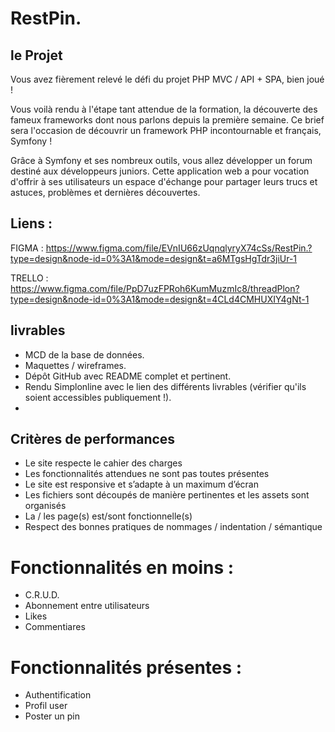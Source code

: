 
# RestPin.
## le Projet

Vous avez fièrement relevé le défi du projet PHP MVC / API + SPA, bien joué !

Vous voilà rendu à l'étape tant attendue de la formation, la découverte des fameux frameworks dont nous parlons depuis la première semaine. Ce brief sera l'occasion de découvrir un framework PHP incontournable et français, Symfony !


Grâce à Symfony et ses nombreux outils, vous allez développer un forum destiné aux développeurs juniors. Cette application web a pour vocation d'offrir à ses utilisateurs un espace d'échange pour partager leurs trucs et astuces, problèmes et dernières découvertes.
## Liens :

FIGMA : 
https://www.figma.com/file/EVnIU66zUqnqlyryX74cSs/RestPin.?type=design&node-id=0%3A1&mode=design&t=a6MTgsHgTdr3jiUr-1

TRELLO :
https://www.figma.com/file/PpD7uzFPRoh6KumMuzmIc8/threadPlon?type=design&node-id=0%3A1&mode=design&t=4CLd4CMHUXIY4gNt-1


## livrables

- MCD de la base de données.
- Maquettes / wireframes.
- Dépôt GitHub avec README complet et pertinent.
- Rendu Simplonline avec le lien des différents livrables (vérifier qu'ils soient accessibles publiquement !).
- 
## Critères de performances

- Le site respecte le cahier des charges
- Les fonctionnalités attendues ne sont pas toutes présentes
- Le site est responsive et s’adapte à un maximum d’écran
- Les fichiers sont découpés de manière pertinentes et les assets sont organisés
- La / les page(s) est/sont fonctionnelle(s)
- Respect des bonnes pratiques de nommages / indentation / sémantique


# Fonctionnalités en moins :

- C.R.U.D.
- Abonnement entre utilisateurs
- Likes
- Commentiares


# Fonctionnalités présentes :

- Authentification
- Profil user
- Poster un pin
